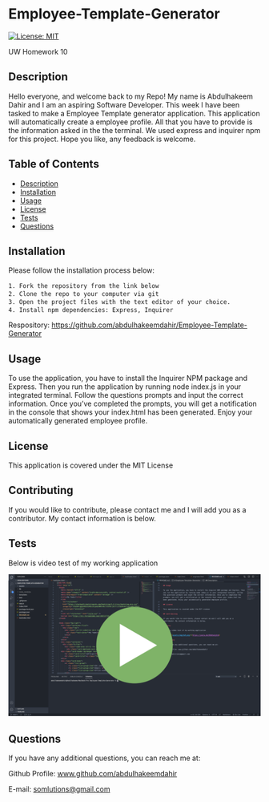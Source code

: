 # Employee-Template-Generator

[![License: MIT](https://img.shields.io/badge/License-MIT-yellow.svg)](https://opensource.org/licenses/MIT)

UW Homework 10

## Description

Hello everyone, and welcome back to my Repo! My name is Abdulhakeem Dahir and I am an aspiring Software Developer. This week I have been tasked to make a Employee Template generator application. This application will automatically create a employee profile. All that you have to provide is the information asked in the the terminal. We used express and inquirer npm for this project. Hope you like, any feedback is welcome.

## Table of Contents

- [Description](#description)
- [Installation](#installation)
- [Usage](#usage)
- [License](#license)
- [Tests](#tests)
- [Questions](#questions)

## Installation

Please follow the installation process below:

```
1. Fork the repository from the link below
2. Clone the repo to your computer via git
3. Open the project files with the text editor of your choice.
4. Install npm dependencies: Express, Inquirer

```

Respository:
https://github.com/abdulhakeemdahir/Employee-Template-Generator

## Usage

To use the application, you have to install the Inquirer NPM package and Express. Then you run the application by running node index.js in your integrated terminal. Follow the questions prompts and input the correct information. Once you’ve completed the prompts, you will get a notification in the console that shows your index.html has been generated. Enjoy your automatically generated employee profile.

## License

This application is covered under the MIT License

## Contributing

If you would like to contribute, please contact me and I will add you as a contributor. My contact information is below.

## Tests

Below is video test of my working application

[![image](assets/hw10.png)](https://youtu.be/83Gm03MIBYQ)

## Questions

If you have any additional questions, you can reach me at:

Github Profile: www.github.com/abdulhakeemdahir

E-mail: somlutions@gmail.com
